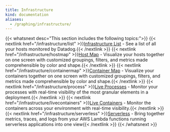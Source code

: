 ```yaml
---
title: Infrastructure
kind: documentation
aliases:
  - /graphing/infrastructure/
---
```


{{< whatsnext desc="This section includes the following topics:">}}
    {{< nextlink href="/infrastructure/list" >}}<u>Infrastructure List</u> - See a list of all your hosts monitored by Datadog.{{< /nextlink >}}
    {{< nextlink href="/infrastructure/hostmap" >}}<u>Host Map</u> - Visualize your hosts together on one screen with customized groupings, filters, and metrics made comprehensible by color and shape.{{< /nextlink >}}
    {{< nextlink href="/infrastructure/containermap" >}}<u>Container Map</u> - Visualize your containers together on one screen with customized groupings, filters, and metrics made comprehensible by color and shape.{{< /nextlink >}}
    {{< nextlink href="/infrastructure/process" >}}<u>Live Processes</u> - Monitor your processes with real-time visibility of the most granular elements in a deployment.{{< /nextlink >}}
    {{< nextlink href="/infrastructure/livecontainers" >}}<u>Live Containers</u> - Monitor the containers across your environment with real-time visibility.{{< /nextlink >}}
    {{< nextlink href="/infrastructure/serverless" >}}<u>Serverless</u> - Bring together metrics, traces, and logs from your AWS Lambda functions running serverless applications into one view{{< /nextlink >}}
{{< /whatsnext >}}
